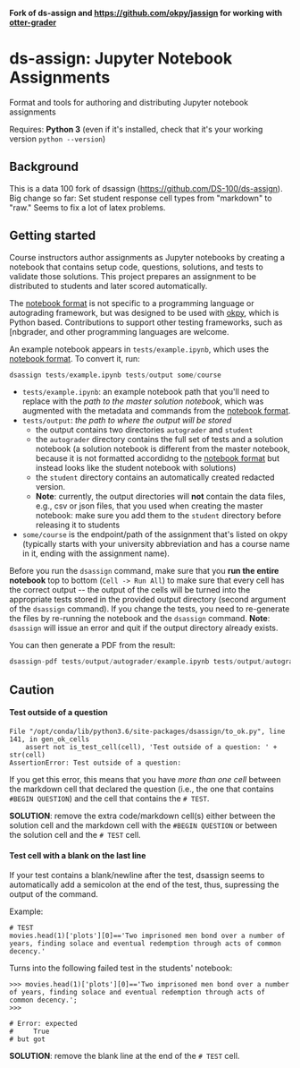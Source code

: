 **Fork of ds-assign and https://github.com/okpy/jassign for working with [otter-grader](https://github.com/ucbds-infra/otter-grader)**
# ds-assign: Jupyter Notebook Assignments
Format and tools for authoring and distributing Jupyter notebook assignments

Requires: **Python 3** (even if it's installed, check that it's your working version `python --version`)

## Background
This is a data 100 fork of dsassign (<https://github.com/DS-100/ds-assign>). 
Big change so far: 
Set student response cell types from "markdown" to "raw." Seems to fix a lot of latex problems.


## Getting started
Course instructors author assignments as Jupyter notebooks by creating a
notebook that contains setup code, questions, solutions, and tests to validate
those solutions. This project prepares an assignment to be distributed to
students and later scored automatically.

The [notebook format](docs/notebook-format.md) is not specific to a programming
language or autograding framework, but was designed to be used with
[okpy](https://github.com/okpy/ok), which is Python based. Contributions to
support other testing frameworks, such as [nbgrader[](), and other programming
languages are welcome.

An example notebook appears in `tests/example.ipynb`, which uses the [notebook
format](docs/notebook-format.md). To convert it, run:

```python
dsassign tests/example.ipynb tests/output some/course
```


* `tests/example.ipynb`: an example notebook path that you'll need to replace with the _path to the master solution notebook_, which was augmented with the metadata and commands from the [notebook format](docs/notebook-format.md).
* `tests/output`: _the path to where the output will be stored_ 
  * the output contains two directories `autograder` and `student`
  * the `autograder` directory contains the full set of tests and a solution notebook (a solution notebook is different from the master notebook, because it is not formatted accordidng to the [notebook format](docs/notebook-format.md) but instead looks like the student notebook with solutions)
  * the `student` directory contains an automatically created redacted version. 
  * **Note**: currently, the output directories will **not** contain the data files, e.g., csv or json files, that you used when creating the master notebook: make sure you add them to the `student` directory before releasing it to students
* `some/course` is the endpoint/path of the assignment that's listed on okpy (typically starts with your university abbreviation and has a course name in it, ending with the assignment name).


Before you run the `dsassign` command, make sure that you **run the entire notebook** top to bottom (`Cell -> Run All`) to make sure that every cell has the correct output -- the output of the cells will be turned into the appropriate tests stored in the provided output directory (second argument of the `dsassign` command). If you change the tests, you need to re-generate the files by re-running the notebook and the `dsassign` command. **Note**: `dsassign` will issue an error and quit if the output directory already exists.




You can then generate a PDF from the result:

```python
dsassign-pdf tests/output/autograder/example.ipynb tests/output/autograder/example.pdf
```


## Caution

#### Test outside of a question

```
File "/opt/conda/lib/python3.6/site-packages/dsassign/to_ok.py", line 141, in gen_ok_cells
    assert not is_test_cell(cell), 'Test outside of a question: ' + str(cell)
AssertionError: Test outside of a question:
```

If you get this error, this means that you have _more than one cell_ between the markdown cell that declared the question (i.e., the one that contains `#BEGIN QUESTION`) and the cell that contains the `# TEST`. 


**SOLUTION**: remove the extra code/markdown cell(s) either between the solution cell and the markdown cell with the `#BEGIN QUESTION` or between the solution cell and the `# TEST` cell.

#### Test cell with a blank on the last line

If your test contains a blank/newline after the test, dsassign seems to automatically add a semicolon at the end of the test, thus, supressing the output of the command.

Example:

```
# TEST
movies.head(1)['plots'][0]=='Two imprisoned men bond over a number of years, finding solace and eventual redemption through acts of common decency.'

```

Turns into the following failed test in the students' notebook:

```
>>> movies.head(1)['plots'][0]=='Two imprisoned men bond over a number of years, finding solace and eventual redemption through acts of common decency.';
>>> 

# Error: expected
#     True
# but got

```

**SOLUTION**: remove the blank line at the end of the `# TEST` cell.
